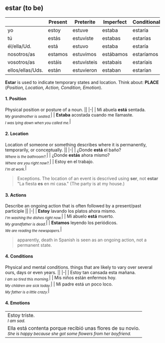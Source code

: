 ## estar (to be)

| | Present | Preterite | Imperfect | Conditional | Future |
|-|-|-|-|-|-|
|yo|estoy|estuve|estaba|estaría|estaré|
|tú|estás|estuviste|estabas|estarías|estarás|
|él/ella/Ud.|está|estuvo|estaba|estaría|estará|
|nosotros/as|estamos|estuvimos|estábamos|estaríamos|estaremos|
|vosotros/as|estáis|estuvisteis|estabais|estaríais|estaréis|
|ellos/ellas/Uds.|están|estuvieron|estaban|estarían|estarán|

**Estar** is used to indicate temporary states and location. Think about: **PLACE** (*Position, Location, Action, Condition, Emotion*).

#### 1. Position
Physical position or posture of a noun.
||
|-|
| Mi abuela **está** sentada.<br><sub>*My grandmother is seated.*</sub>|
| **Estaba** acostada cuando me llamaste.<br><sub>*I was lying down when you called me.*</sub>|

#### 2. Location
Location of someone or something describes where it is permanently, temporarily, or conceptually.
||
|-|
| ¿Donde **está** el baño?<br><sub>*Where is the bathroom?.*</sub>|
| ¿Donde **estás** ahora mismo?<br><sub>*Where are you right now?.*</sub>|
| Estoy en el trabajo.<br><sub>*I'm at work.*</sub>|

> Exceptions. The location of an event is descrived using **ser**, not **estar**<br>
"La fiesta **es** en mi casa." (The party is at my house.)


#### 3. Actions
Describe an ongoing action that is often followed by a present/past participle
||
|-|
| **Estoy** lavando los platos ahora mismo.<br><sub>*I'm washing the dishes right now.*</sub>|
| Mi abuelo **está** muerto.<br><sub>*My grandfather is dead.*</sub>|
| **Estamos** leyendo los periódicos.<br><sub>*We are reading the newspapers.*</sub>|

> apparently, death in Spanish is seen as an ongoing action, not a permanent state.

#### 4. Conditions
Physical and mental conditions. things that are likely to vary over several ours, days or even years.
||
|-|
| Estoy tan cansada esta mañana.<br><sub>*I am so tired this morning.*</sub>|
| Mis niños están enfermos hoy.<br><sub>*My children are sick today.*</sub>|
| Mi padre está un poco loco.<br><sub>*My father is a little crazy.*</sub>|

#### 4. Emotions
||
|-|
| Estoy triste.<br><sub>*I am sad.*</sub>|
| Ella está contenta porque recibió unas flores de su novio.<br><sub>*She is happy because she got some flowers from her boyfriend.*</sub>|

